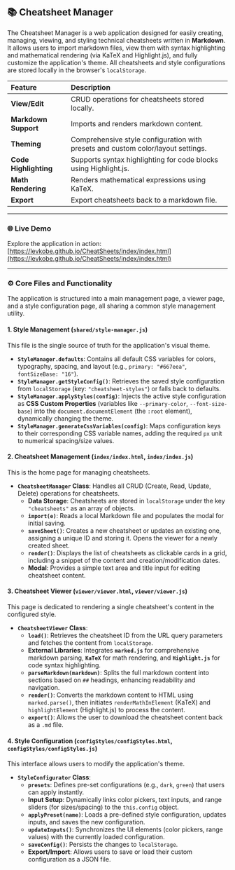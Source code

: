 ## 📚 Cheatsheet Manager

The Cheatsheet Manager is a web application designed for easily creating, managing, viewing, and styling technical cheatsheets written in **Markdown**. It allows users to import markdown files, view them with syntax highlighting and mathematical rendering (via KaTeX and Highlight.js), and fully customize the application's theme. All cheatsheets and style configurations are stored locally in the browser's `localStorage`.

| Feature               | Description                                                                      |
| :-------------------- | :------------------------------------------------------------------------------- |
| **View/Edit**         | CRUD operations for cheatsheets stored locally.                                  |
| **Markdown Support**  | Imports and renders markdown content.                                            |
| **Theming**           | Comprehensive style configuration with presets and custom color/layout settings. |
| **Code Highlighting** | Supports syntax highlighting for code blocks using Highlight.js.                 |
| **Math Rendering**    | Renders mathematical expressions using KaTeX.                                    |
| **Export**            | Export cheatsheets back to a markdown file.                                      |

---

### 🌐 Live Demo

Explore the application in action: [https://levkobe.github.io/CheatSheets/index/index.html](https://levkobe.github.io/CheatSheets/index/index.html)

---

### ⚙️ Core Files and Functionality

The application is structured into a main management page, a viewer page, and a style configuration page, all sharing a common style management utility.

#### 1. Style Management (`shared/style-manager.js`)

This file is the single source of truth for the application's visual theme.

- **`StyleManager.defaults`**: Contains all default CSS variables for colors, typography, spacing, and layout (e.g., `primary: "#667eea"`, `fontSizeBase: "16"`).
- **`StyleManager.getStyleConfig()`**: Retrieves the saved style configuration from `localStorage` (key: `"cheatsheet-styles"`) or falls back to defaults.
- **`StyleManager.applyStyles(config)`**: Injects the active style configuration as **CSS Custom Properties** (variables like `--primary-color`, `--font-size-base`) into the `document.documentElement` (the `:root` element), dynamically changing the theme.
- **`StyleManager.generateCssVariables(config)`**: Maps configuration keys to their corresponding CSS variable names, adding the required `px` unit to numerical spacing/size values.

#### 2. Cheatsheet Management (`index/index.html`, `index/index.js`)

This is the home page for managing cheatsheets.

- **`CheatsheetManager` Class**: Handles all CRUD (Create, Read, Update, Delete) operations for cheatsheets.
  - **Data Storage**: Cheatsheets are stored in `localStorage` under the key `"cheatsheets"` as an array of objects.
  - **`import(e)`**: Reads a local Markdown file and populates the modal for initial saving.
  - **`saveSheet()`**: Creates a new cheatsheet or updates an existing one, assigning a unique ID and storing it. Opens the viewer for a newly created sheet.
  - **`render()`**: Displays the list of cheatsheets as clickable cards in a grid, including a snippet of the content and creation/modification dates.
  - **Modal**: Provides a simple text area and title input for editing cheatsheet content.

#### 3. Cheatsheet Viewer (`viewer/viewer.html`, `viewer/viewer.js`)

This page is dedicated to rendering a single cheatsheet's content in the configured style.

- **`CheatsheetViewer` Class**:
  - **`load()`**: Retrieves the cheatsheet ID from the URL query parameters and fetches the content from `localStorage`.
  - **External Libraries**: Integrates **`marked.js`** for comprehensive markdown parsing, **`KaTeX`** for math rendering, and **`Highlight.js`** for code syntax highlighting.
  - **`parseMarkdown(markdown)`**: Splits the full markdown content into sections based on `##` headings, enhancing readability and navigation.
  - **`render()`**: Converts the markdown content to HTML using `marked.parse()`, then initiates `renderMathInElement` (KaTeX) and `highlightElement` (Highlight.js) to process the content.
  - **`export()`**: Allows the user to download the cheatsheet content back as a `.md` file.

#### 4. Style Configuration (`configStyles/configStyles.html`, `configStyles/configStyles.js`)

This interface allows users to modify the application's theme.

- **`StyleConfigurator` Class**:
  - **`presets`**: Defines pre-set configurations (e.g., `dark`, `green`) that users can apply instantly.
  - **Input Setup**: Dynamically links color pickers, text inputs, and range sliders (for sizes/spacing) to the `this.config` object.
  - **`applyPreset(name)`**: Loads a pre-defined style configuration, updates inputs, and saves the new configuration.
  - **`updateInputs()`**: Synchronizes the UI elements (color pickers, range values) with the currently loaded configuration.
  - **`saveConfig()`**: Persists the changes to `localStorage`.
  - **Export/Import**: Allows users to save or load their custom configuration as a JSON file.

